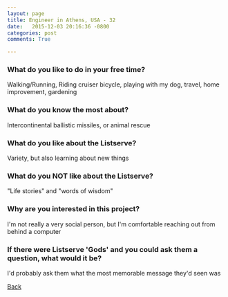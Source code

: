 ```yaml
---
layout: page
title: Engineer in Athens, USA - 32
date:   2015-12-03 20:16:36 -0800
categories: post
comments: True

---
```


### What do you like to do in your free time?
<p>Walking/Running, Riding cruiser bicycle, playing with my dog, travel, home improvement, gardening</p>

### What do you know the most about?
<p>Intercontinental ballistic missiles, or animal rescue</p>

### What do you like about the Listserve?
<p>Variety, but also learning about new things</p>

### What do you NOT like about the Listserve?
<p>"Life stories" and "words of wisdom"</p>

### Why are you interested in this project?
<p>I'm not really a very social person, but I'm comfortable reaching out from behind a computer</p>

### If there were Listserve 'Gods' and you could ask them a question, what would it be?
<p>I'd probably ask them what the most memorable message they'd seen was</p>

[Back][1]

[1]: /home/responders/all